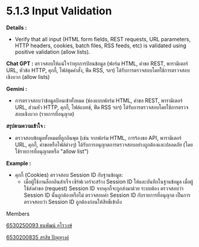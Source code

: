 # 5.1.3 Input Validation

**Details :**
- Verify that all input (HTML form fields, REST requests, URL parameters, HTTP
headers, cookies, batch files, RSS feeds, etc) is validated using positive
validation (allow lists). 



 **Chat GPT :** 
ตรวจสอบให้แน่ใจว่าทุกการป้อนข้อมูล (ฟอร์ม HTML, คำขอ REST, พารามิเตอร์ URL, หัวข้อ HTTP, คุกกี้, ไฟล์ชุดคำสั่ง, ฟีด RSS, ฯลฯ) ได้รับการตรวจสอบโดยใช้การตรวจสอบเชิงบวก (allow lists) 



**Gemini :**
  - การตรวจสอบว่าข้อมูลป้อนเข้าทั้งหมด (ช่องแบบฟอร์ม HTML, คำขอ REST, พารามิเตอร์ URL, ส่วนหัว HTTP, คุกกี้, ไฟล์แบทช์, ฟีด RSS ฯลฯ) ได้รับการตรวจสอบโดยใช้การตรวจสอบเชิงบวก (รายการที่อนุญาต)


**สรุปตามความเข้าใจ :**
  - ตรวจสอบข้อมูลทั้งหมดที่ถูกอินพุต (เช่น จากฟอร์ม HTML, การร้องขอ API, พารามิเตอร์ URL, คุกกี้, คำขอหรือไฟล์ต่างๆ) ได้รับการอนุญาตการตรวจสอบอย่างถูกต้องและปลอดภัย (โดยใช้รายการที่อนุญาตหรือ "allow list")


**Example :**
- คุกกี้ (Cookies) ตรวจสอบ Session ID กับฐานข้อมูล:
  - เมื่อผู้ใช้งานล็อกอินสำเร็จ เซิร์ฟเวอร์จะสร้าง Session ID ให้และบันทึกในฐานข้อมูล เมื่อผู้ใช้ส่งคำขอ (request) Session ID จากคุกกี้จะถูกส่งมาด้วย ระบบต้อง ตรวจสอบว่า Session ID นั้นถูกต้องหรือไม่ ตรวจสอบค่า Session ID กับรายการที่อนุญาต เป็นการตรวจสอบว่า Session ID ถูกต้องก่อนให้สิทธิ์เข้าถึง 
 
Members

[6530250093 ธนพัฒน์ อุไรวงษ์](https://friday1313.github.io/security-requirement)

[6530200835 สรสิช ปัญญางค์](https://bossmahob.github.io/security-requirements)
